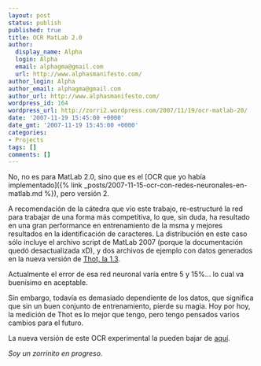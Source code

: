 ```yaml
---
layout: post
status: publish
published: true
title: OCR MatLab 2.0
author:
  display_name: Alpha
  login: Alpha
  email: alphagma@gmail.com
  url: http://www.alphasmanifesto.com/
author_login: Alpha
author_email: alphagma@gmail.com
author_url: http://www.alphasmanifesto.com/
wordpress_id: 164
wordpress_url: http://zorri2.wordpress.com/2007/11/19/ocr-matlab-20/
date: '2007-11-19 15:45:00 +0000'
date_gmt: '2007-11-19 15:45:00 +0000'
categories:
- Projects
tags: []
comments: []
---
```


No, no es para MatLab 2.0, sino que es el [OCR que yo hab&iacute;a implementado]({% link _posts/2007-11-15-ocr-con-redes-neuronales-en-matlab.md %}), pero versi&oacute;n 2.

<p>A recomendaci&oacute;n de la c&aacute;tedra que vio este trabajo, re-estructur&eacute; la red para trabajar de una forma m&aacute;s competitiva, lo que, sin duda, ha resultado en una gran performance en entrenamiento de la msma y mejores resultados en la identificaci&oacute;n de caracteres. La distribuci&oacute;n en este caso s&oacute;lo incluye el archivo script de MatLab 2007 (porque la documentaci&oacute;n qued&oacute; desactualizada xD), y dos archivos de ejemplo con datos generados en la nueva versi&oacute;n de <a href="{% link _posts/2007-11-19-thot-13-released.md %}">Thot, la 1.3</a>.</p>

<p>Actualmente el error de esa red neuronal var&iacute;a entre 5 y 15%... lo cual va buen&iacute;simo en aceptable.</p>
<p>Sin embargo, todav&iacute;a es demasiado dependiente de los datos, que significa que sin un buen conjunto de entrenamiento, pierde su magia. Hoy por hoy, la medici&oacute;n de Thot es lo mejor que tengo, pero tengo pensados varios cambios para el futuro.</p>
<p>La nueva versi&oacute;n de este OCR experimental la pueden bajar de <a href="http://alphagma.googlepages.com">aqu&iacute;</a>.</p>
<p><span style="font-style:italic;">Soy un zorrinito en progreso.</span></div>
